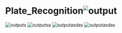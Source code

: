 # Plate_Recognition![output](https://github.com/hermannKonyar/Plate_Recognition/assets/58660686/cf5aeebe-127f-46a3-9af7-9a65897ad7ad)
![outputs](https://github.com/hermannKonyar/Plate_Recognition/assets/58660686/b753bd26-2438-4a36-8796-a2c099c042e8)
![outputsa](https://github.com/hermannKonyar/Plate_Recognition/assets/58660686/fbf31ecb-a987-461b-aa2d-76488735c216)
![outputasdas](https://github.com/hermannKonyar/Plate_Recognition/assets/58660686/e18049b7-0226-4652-8c3f-00f123707641)
![outputasdas](https://github.com/hermannKonyar/Plate_Recognition/assets/58660686/316534a1-5b08-4f2d-9161-8e916b47fdde)
